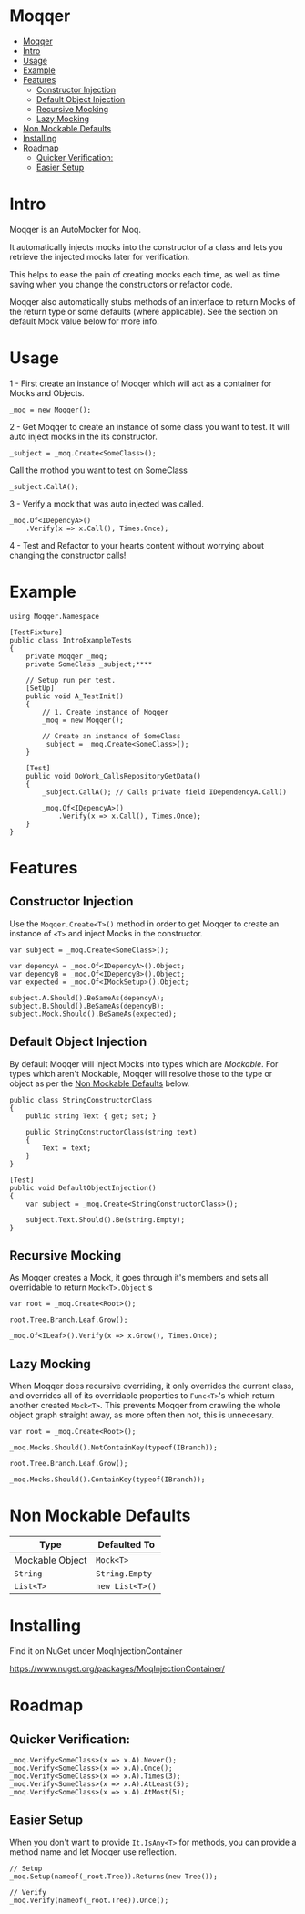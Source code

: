 # Moqqer

<!-- TOC depthFrom:1 depthTo:6 withLinks:1 updateOnSave:1 orderedList:0 -->

- [Moqqer](#moqqer)
- [Intro](#intro)
- [Usage](#usage)
- [Example](#example)
- [Features](#features)
	- [Constructor Injection](#constructor-injection)
	- [Default Object Injection](#default-object-injection)
	- [Recursive Mocking](#recursive-mocking)
	- [Lazy Mocking](#lazy-mocking)
- [Non Mockable Defaults](#non-mockable-defaults)
- [Installing](#installing)
- [Roadmap](#roadmap)
	- [Quicker Verification:](#quicker-verification)
	- [Easier Setup](#easier-setup)

<!-- /TOC -->

# Intro

Moqqer is an AutoMocker for Moq.

It automatically injects mocks into the constructor of a class and lets you retrieve the injected mocks later for verification.

This helps to ease the pain of creating mocks each time, as well as time saving when you change the constructors or refactor code.

Moqqer also automatically stubs methods of an interface to return Mocks of the return type or some defaults (where applicable). See the section on default Mock value below for more info.

# Usage

1 -  First create an instance of Moqqer which will act as a container for Mocks and Objects.


    _moq = new Moqqer();

2 -   Get Moqqer to create an instance of some class you want to test. It will auto inject mocks in the its constructor.


    _subject = _moq.Create<SomeClass>();

 Call the mothod you want to test on SomeClass


    _subject.CallA();

3 - Verify a mock that was auto injected was called.


    _moq.Of<IDepencyA>()
        .Verify(x => x.Call(), Times.Once);

4 - Test and Refactor to your hearts content without worrying about changing the constructor calls!

# Example

    using Moqqer.Namespace

    [TestFixture]
    public class IntroExampleTests
    {
        private Moqqer _moq;
        private SomeClass _subject;****

        // Setup run per test.
        [SetUp]
        public void A_TestInit()
        {
            // 1. Create instance of Moqqer
            _moq = new Moqqer();

            // Create an instance of SomeClass
            _subject = _moq.Create<SomeClass>();
        }

        [Test]
        public void DoWork_CallsRepositoryGetData()
        {
            _subject.CallA(); // Calls private field IDependencyA.Call()

            _moq.Of<IDepencyA>()
                .Verify(x => x.Call(), Times.Once);
        }
    }

# Features

## Constructor Injection

Use the `Moqqer.Create<T>()` method  in order to get Moqqer to create an instance of `<T>` and inject Mocks in the constructor.

    var subject = _moq.Create<SomeClass>();

    var depencyA = _moq.Of<IDepencyA>().Object;
    var depencyB = _moq.Of<IDepencyB>().Object;
    var expected = _moq.Of<IMockSetup>().Object;

    subject.A.Should().BeSameAs(depencyA);
    subject.B.Should().BeSameAs(depencyB);
    subject.Mock.Should().BeSameAs(expected);

## Default Object Injection

By default Moqqer will inject Mocks into types which are _Mockable_. For types which aren't Mockable, Moqqer will resolve those to the type or object as per the [Non Mockable Defaults](#non-mockable-defaults) below.

    public class StringConstructorClass
    {
        public string Text { get; set; }

        public StringConstructorClass(string text)
        {
            Text = text;
        }
    }

    [Test]
    public void DefaultObjectInjection()
    {
        var subject = _moq.Create<StringConstructorClass>();

        subject.Text.Should().Be(string.Empty);
    }

## Recursive Mocking

As Moqqer creates a Mock, it goes through it's members and sets all overridable to return `Mock<T>.Object`'s

    var root = _moq.Create<Root>();

    root.Tree.Branch.Leaf.Grow();

    _moq.Of<ILeaf>().Verify(x => x.Grow(), Times.Once);

## Lazy Mocking

When Moqqer does recursive overriding, it only overrides the current class, and overrides all of its overridable properties to `Func<T>`'s which return another created `Mock<T>`. This prevents Moqqer from crawling the whole object graph straight away, as more often then not, this is unnecesary.

    var root = _moq.Create<Root>();

    _moq.Mocks.Should().NotContainKey(typeof(IBranch));

    root.Tree.Branch.Leaf.Grow();

    _moq.Mocks.Should().ContainKey(typeof(IBranch));

# Non Mockable Defaults

|Type  |  Defaulted To|
|---|---|
|Mockable Object | `Mock<T>`|
|`String`  |  `String.Empty`|
|`List<T>` |  `new List<T>()`|

# Installing

Find it on NuGet under MoqInjectionContainer

https://www.nuget.org/packages/MoqInjectionContainer/

# Roadmap

## Quicker Verification:

    _moq.Verify<SomeClass>(x => x.A).Never();
    _moq.Verify<SomeClass>(x => x.A).Once();
    _moq.Verify<SomeClass>(x => x.A).Times(3);
    _moq.Verify<SomeClass>(x => x.A).AtLeast(5);
    _moq.Verify<SomeClass>(x => x.A).AtMost(5);

## Easier Setup

When you don't want to provide `It.IsAny<T>` for methods, you can provide a method name and let Moqqer use reflection.

    // Setup
    _moq.Setup(nameof(_root.Tree)).Returns(new Tree());

    // Verify
    _moq.Verify(nameof(_root.Tree)).Once();
